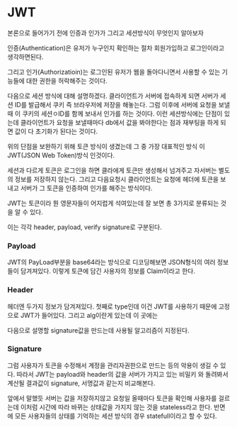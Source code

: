 # JWT

본론으로 들어가기 전에 인증과 인가가 그리고 세션방식이 무엇인지 알아보자

 인증(Authentication)은 유저가 누구인지 확인하는 절차 회원가입하고 로그인이라고 생각하면된다.

그리고 인가(Authorizatioin)는   로그인된 유저가 웹을 돌아다니면서 사용할 수 있는 기능들에 대한 권한을 허락해주는 것이다.

다음으로 세션 방식에 대해 설명하겠다. 클라이언트가 서버에 접속하게 되면 서버가 세션 ID를 발급해서 쿠키 즉 브라우저에 저장을 해놓는다. 그럼 이후에 서버에 요청을 보낼때 이 쿠키의 세션ㅇID를 함께 보내서 인가를 하는 것이다. 이런 세션방식에는 단점이 있는데 클라이언트가 요청을 보낼때마다 db에서 값을 봐야한다는 점과 재부팅을 하게 되면 값이 다 초기화가 된다는 것이다.

위의 단점을 보완하기 위해 토큰 방식이 생겼는데 그 중 가장 대표적인 방식 이 JWT(JSON Web Token)방식 인것이다.

세션과 다르게 토큰은 로그인을 하면 클라에게 토큰만 생성해서 넘겨주고 자서버는 별도의 정보를 저장하지 않는다. 그리고 다음요청시 클라이언트는 요청에 헤더에 토큰을 보내고 서버가 그 토큰을 인증하여 인가를 해주는 방식이다.

JWT는 토큰이라 뭔 영문자들이 어지럽게 석여있는데 잘 보면 총 3가지로 분류되는 것을 알 수 있다.

이는 각각 header, payload, verify signature로 구분된다.

### Payload

JWT의 PayLoad부분을 base64라는 방식으로 디코딩해보면 JSON형식의 여러 정보들이 담겨져있다. 이렇게 토큰에 담긴 사용자의 정보를 Claim이라고 한다.

### Header

헤더엔 두가지 정보가 담겨져있다. 첫째로 type인데 이건 JWT를 사용하기 때문에 고정으로 JWT가 들어있다. 그리고 alg이란게 있는데 이 곳에는 

다음으로 설명할 signature값을 만드는데 사용될 알고리즘이 지정된다. 

### Signature

그럼 사용자가 토큰을 수정해서 계정을 관리자권한으로 만드는 등의 악용이 생길 수 있다. 따라서 JWT는 payload와 header의 값을 서버가 가지고 있는 비밀키 와 돌려봐서 계산될 결과값이 signature, 서명값과 같는지 비교해본다.

앞에서 말했듯 서버는 값을 저장하지않고 요청일 올때마다 토큰을 확인해 사용자를 걸르는데 이처럼 시간에 따라 바뀌는 상태값을 가지지 않는 것을 stateless라고 한다. 반면에 모든 사용자들의 상태를 기억하는 세션 방식의 경우 statefull이라고 할 수 있다.